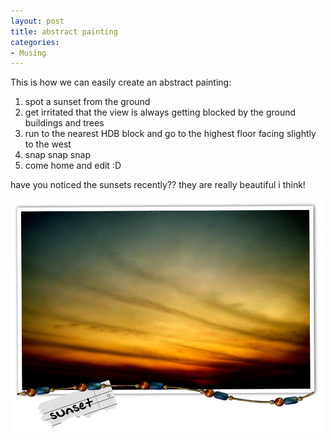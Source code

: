 ```yaml
---
layout: post
title: abstract painting
categories:
- Musing
---
```



This is how we can easily create an abstract painting:

1. spot a sunset from the ground
2. get irritated that the view is always getting blocked by the ground buildings and trees
3. run to the nearest HDB block and go to the highest floor facing slightly to the west
4. snap snap snap
5. come home and edit :D

have you noticed the sunsets recently?? they are really beautiful i think!

![](/img/abstract_sunset.jpg)
